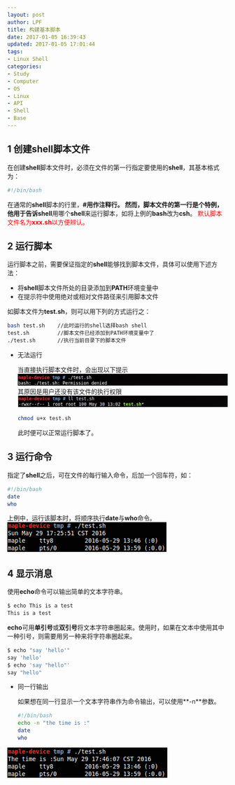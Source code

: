 ```yaml
---
layout: post
author: LPF
title: 构建基本脚本
date: 2017-01-05 16:39:43
updated: 2017-01-05 17:01:44
tags:
- Linux Shell
categories:
- Study
- Computer
- OS
- Linux
- API
- Shell
- Base
---
```

## 1 创建shell脚本文件

在创建**shell**脚本文件时，必须在文件的第一行指定要使用的**shell**，其基本格式为：

```sh
#!/bin/bash
```

在通常的**shell**脚本的行里，**#**用作注释行。
然而，脚本文件的第一行是个特例，他用于告诉**shell**用哪个**shell**来运行脚本，如将上例的**bash**改为**csh**。
<font color=red>默认脚本文件名为**xxx.sh**以方便辨认。</font>

## 2 运行脚本

运行脚本之前，需要保证指定的**shell**能够找到脚本文件，具体可以使用下述方法：

- 将**shell**脚本文件所处的目录添加到**PATH**环境变量中
- 在提示符中使用绝对或相对文件路径来引用脚本文件

如脚本文件为**test.sh**，则可以用下列的方式运行之：

```bash
bash test.sh    //此时运行的shell选择bash shell
test.sh         //脚本文件已经添加到PATH环境变量中了
./test.sh       //执行当前目录下的脚本文件
```

- 无法运行

    当直接执行脚本文件时，会出现以下提示
    ![](../post_img/586e06c0ab6441209e00471e)
    其原因是用户还没有该文件的执行权限
    ![](../post_img/586e06d2ab6441236e00465c)
    ```bash
    chmod u+x test.sh
    ```
    此时便可以正常运行脚本了。
## 3 运行命令

指定了**shell**之后，可在文件的每行输入命令，后加一个回车符，如：

```sh
#!/bin/bash
date
who
```

上例中，运行该脚本时，将顺序执行**date**与**who**命令。
![](../post_img/586e06e1ab6441236e004664)

## 4 显示消息

使用**echo**命令可以输出简单的文本字符串。

```bash
$ echo This is a test
This is a test
```

**echo**可用**单引号**或**双引号**将文本字符串圈起来。使用时，如果在文本中使用其中一种引号，则需要用另一种来将字符串圈起来。

```bash
$ echo "say 'hello'"
say 'hello'
$ echo 'say "hello"'
say "hello"
```

- 同一行输出

    如果想在同一行显示一个文本字符串作为命令输出，可以使用**-n**参数。

    ```sh
    #!/bin/bash
    echo -n "the time is :"
    date
    who
    ```
![](../post_img/586e06eaab6441209e00472d)
